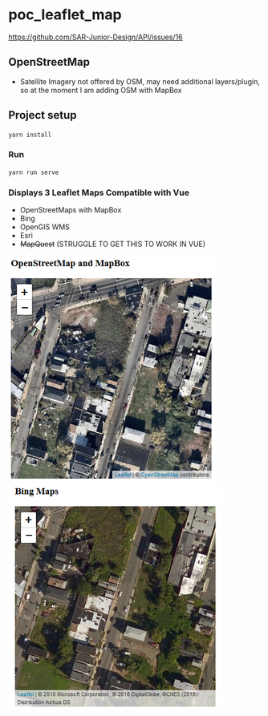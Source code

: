 # poc_leaflet_map
https://github.com/SAR-Junior-Design/API/issues/16

## OpenStreetMap
* Satellite Imagery not offered by OSM, may need additional layers/plugin, so at the moment I am adding OSM with MapBox

## Project setup
```
yarn install
```

### Run
```
yarn run serve
```

### Displays 3 Leaflet Maps Compatible with Vue
* OpenStreetMaps with MapBox
* Bing
* OpenGIS WMS
* Esri
* ~~MapQuest~~ (STRUGGLE TO GET THIS TO WORK IN VUE)

![](https://github.com/adeliyianni3/poc_leaflet_map/blob/master/images/OSMandMB.png)
![](https://github.com/adeliyianni3/poc_leaflet_map/blob/master/images/BING.png)
